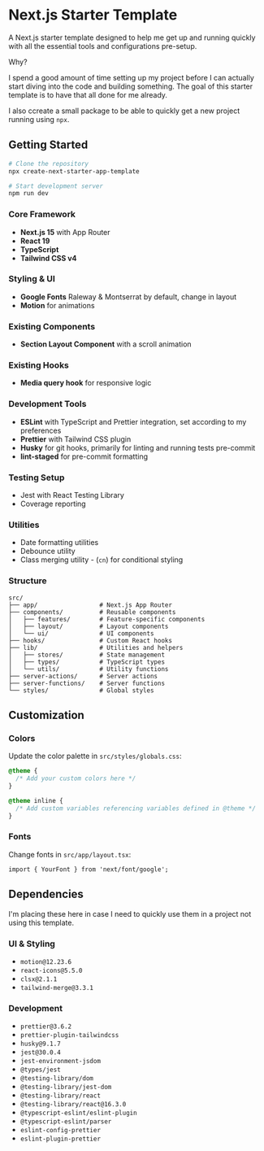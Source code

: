 # Next.js Starter Template

A Next.js starter template designed to help me get up and running quickly with all the essential tools and configurations pre-setup.

Why?

I spend a good amount of time setting up my project before I can actually start diving into the code and building something. The goal of this starter template is to have that all done for me already.

I also ccreate a small package to be able to quickly get a new project running using `npx`.

## Getting Started

```bash
# Clone the repository
npx create-next-starter-app-template

# Start development server
npm run dev
```

### Core Framework

- **Next.js 15** with App Router
- **React 19**
- **TypeScript**
- **Tailwind CSS v4**

### Styling & UI

- **Google Fonts** Raleway & Montserrat by default, change in layout
- **Motion** for animations

### Existing Components

- **Section Layout Component** with a scroll animation

### Existing Hooks

- **Media query hook** for responsive logic

### Development Tools

- **ESLint** with TypeScript and Prettier integration, set according to my preferences
- **Prettier** with Tailwind CSS plugin
- **Husky** for git hooks, primarily for linting and running tests pre-commit
- **lint-staged** for pre-commit formatting

### Testing Setup

- Jest with React Testing Library
- Coverage reporting

### Utilities

- Date formatting utilities
- Debounce utility
- Class merging utility - (`cn`) for conditional styling

### Structure

```
src/
├── app/                 # Next.js App Router
├── components/          # Reusable components
│   ├── features/        # Feature-specific components
│   ├── layout/          # Layout components
│   └── ui/              # UI components
├── hooks/               # Custom React hooks
├── lib/                 # Utilities and helpers
│   ├── stores/          # State management
│   ├── types/           # TypeScript types
│   └── utils/           # Utility functions
├── server-actions/      # Server actions
├── server-functions/    # Server functions
└── styles/              # Global styles
```

## Customization

### Colors

Update the color palette in `src/styles/globals.css`:

```css
@theme {
  /* Add your custom colors here */
}

@theme inline {
  /* Add custom variables referencing variables defined in @theme */
}
```

### Fonts

Change fonts in `src/app/layout.tsx`:

```tsx
import { YourFont } from 'next/font/google';
```

## Dependencies

I'm placing these here in case I need to quickly use them in a project not using this template.

### UI & Styling

- `motion@12.23.6`
- `react-icons@5.5.0`
- `clsx@2.1.1`
- `tailwind-merge@3.3.1`

### Development

- `prettier@3.6.2`
- `prettier-plugin-tailwindcss`
- `husky@9.1.7`
- `jest@30.0.4`
- `jest-environment-jsdom`
- `@types/jest`
- `@testing-library/dom`
- `@testing-library/jest-dom`
- `@testing-library/react`
- `@testing-library/react@16.3.0`
- `@typescript-eslint/eslint-plugin`
- `@typescript-eslint/parser`
- `eslint-config-prettier`
- `eslint-plugin-prettier`
